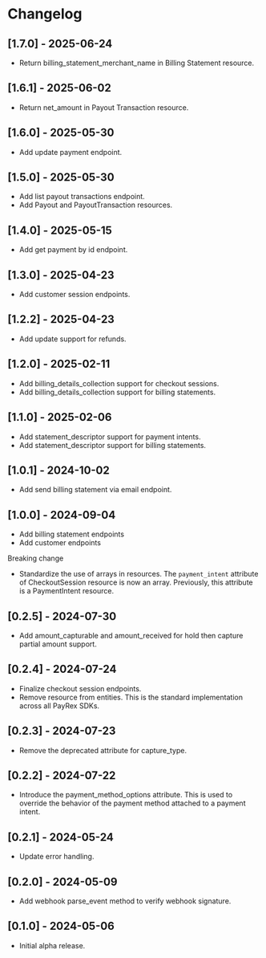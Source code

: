 # Changelog

## [1.7.0] - 2025-06-24

- Return billing_statement_merchant_name in Billing Statement resource.

## [1.6.1] - 2025-06-02

- Return net_amount in Payout Transaction resource.

## [1.6.0] - 2025-05-30

- Add update payment endpoint.

## [1.5.0] - 2025-05-30

- Add list payout transactions endpoint.
- Add Payout and PayoutTransaction resources.

## [1.4.0] - 2025-05-15

- Add get payment by id endpoint.

## [1.3.0] - 2025-04-23

- Add customer session endpoints.

## [1.2.2] - 2025-04-23

- Add update support for refunds.

## [1.2.0] - 2025-02-11

- Add billing_details_collection support for checkout sessions.
- Add billing_details_collection support for billing statements.

## [1.1.0] - 2025-02-06

- Add statement_descriptor support for payment intents.
- Add statement_descriptor support for billing statements.

## [1.0.1] - 2024-10-02

- Add send billing statement via email endpoint.

## [1.0.0] - 2024-09-04

- Add billing statement endpoints
- Add customer endpoints

Breaking change
- Standardize the use of arrays in resources. The `payment_intent` attribute of CheckoutSession resource is now an array. Previously, this attribute is a PaymentIntent resource.

## [0.2.5] - 2024-07-30

- Add amount_capturable and amount_received for hold then capture partial amount support.

## [0.2.4] - 2024-07-24

- Finalize checkout session endpoints.
- Remove resource from entities. This is the standard implementation across all PayRex SDKs.

## [0.2.3] - 2024-07-23

- Remove the deprecated attribute for capture_type.

## [0.2.2] - 2024-07-22

- Introduce the payment_method_options attribute. This is used to override the behavior of the payment method attached to a payment intent.

## [0.2.1] - 2024-05-24

- Update error handling.

## [0.2.0] - 2024-05-09

- Add webhook parse_event method to verify webhook signature.

## [0.1.0] - 2024-05-06

- Initial alpha release.
